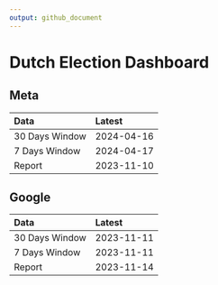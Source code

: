 ```yaml
---
output: github_document
---
```


# Dutch Election Dashboard



## Meta


|Data           |Latest     |
|:--------------|:----------|
|30 Days Window |2024-04-16 |
|7 Days Window  |2024-04-17 |
|Report         |2023-11-10 |

## Google


|Data           |Latest     |
|:--------------|:----------|
|30 Days Window |2023-11-11 |
|7 Days Window  |2023-11-11 |
|Report         |2023-11-14 |
